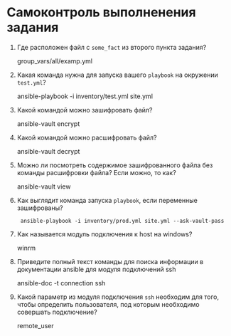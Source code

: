 # Самоконтроль выполненения задания

1. Где расположен файл с `some_fact` из второго пункта задания?

      group_vars/all/examp.yml

2. Какая команда нужна для запуска вашего `playbook` на окружении `test.yml`?

      ansible-playbook -i inventory/test.yml site.yml

3. Какой командой можно зашифровать файл?

      ansible-vault encrypt
      
4. Какой командой можно расшифровать файл?

      ansible-vault decrypt

5. Можно ли посмотреть содержимое зашифрованного файла без команды расшифровки файла? Если можно, то как?

      ansible-vault view 

6. Как выглядит команда запуска `playbook`, если переменные зашифрованы?

        ansible-playbook -i inventory/prod.yml site.yml --ask-vault-pass

7. Как называется модуль подключения к host на windows?

      winrm

8. Приведите полный текст команды для поиска информации в документации ansible для модуля подключений ssh

      ansible-doc -t connection ssh

9. Какой параметр из модуля подключения `ssh` необходим для того, чтобы определить пользователя, под которым необходимо совершать подключение?

      remote_user
